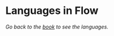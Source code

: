 # Languages in Flow

_Go back to the [book](https://github.com/termsurf/flow.js/blob/make/book) to see the languages._
